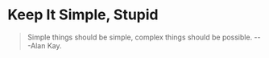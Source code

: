 # Keep It Simple, Stupid

> Simple things should be simple, complex things should be possible. ---Alan Kay.
